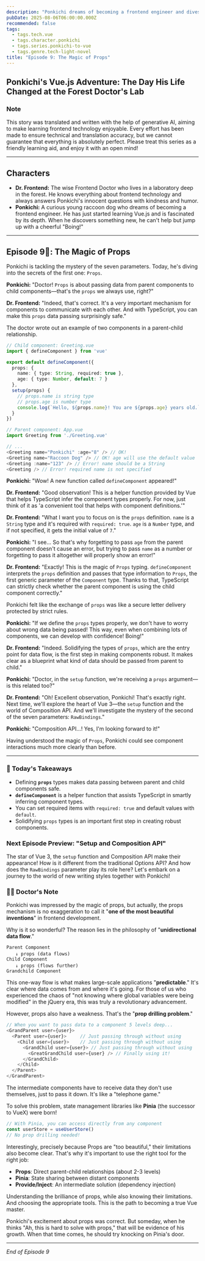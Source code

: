 ```yaml
---
description: "Ponkichi dreams of becoming a frontend engineer and dives into the world of Vue.js with a genius doctor!"
pubDate: 2025-08-06T06:00:00.000Z
recommended: false
tags:
  - tags.tech.vue
  - tags.character.ponkichi
  - tags.series.ponkichi-to-vue
  - tags.genre.tech-light-novel
title: "Episode 9: The Magic of Props"
---
```


## Ponkichi's Vue.js Adventure: The Day His Life Changed at the Forest Doctor's Lab

### Note

This story was translated and written with the help of generative AI, aiming to make learning frontend technology enjoyable.
Every effort has been made to ensure technical and translation accuracy, but we cannot guarantee that everything is absolutely perfect.
Please treat this series as a friendly learning aid, and enjoy it with an open mind!

---

## Characters

* **Dr. Frontend:**
  The wise Frontend Doctor who lives in a laboratory deep in the forest. He knows everything about frontend technology and always answers Ponkichi's innocent questions with kindness and humor.
* **Ponkichi:**
  A curious young raccoon dog who dreams of becoming a frontend engineer. He has just started learning Vue.js and is fascinated by its depth. When he discovers something new, he can't help but jump up with a cheerful "Boing!"

---

## Episode 9🦝: The Magic of Props

Ponkichi is tackling the mystery of the seven parameters. Today, he's diving into the secrets of the first one: `Props`.

**Ponkichi:**
"Doctor! `Props` is about passing data from parent components to child components—that's the `props` we always use, right?"

**Dr. Frontend:**
"Indeed, that's correct. It's a very important mechanism for components to communicate with each other. And with TypeScript, you can make this `props` data passing surprisingly safe."

The doctor wrote out an example of two components in a parent-child relationship.

```typescript
// Child component: Greeting.vue
import { defineComponent } from 'vue'

export default defineComponent({
  props: {
    name: { type: String, required: true },
    age: { type: Number, default: 7 }
  },
  setup(props) {
    // props.name is string type
    // props.age is number type
    console.log(`Hello, ${props.name}! You are ${props.age} years old.`);
  }
})
```

```typescript
// Parent component: App.vue
import Greeting from './Greeting.vue'

// ...
<Greeting name="Ponkichi" :age="8" /> // OK!
<Greeting name="Raccoon Dog" /> // OK! age will use the default value
<Greeting :name="123" /> // Error! name should be a String
<Greeting /> // Error! required name is not specified
```

**Ponkichi:**
"Wow! A new function called `defineComponent` appeared!"

**Dr. Frontend:**
"Good observation! This is a helper function provided by Vue that helps TypeScript infer the component types properly. For now, just think of it as 'a convenient tool that helps with component definitions.'"

**Dr. Frontend:**
"What I want you to focus on is the `props` definition. `name` is a `String` type and it's required with `required: true`. `age` is a `Number` type, and if not specified, it gets the initial value of `7`."

**Ponkichi:**
"I see... So that's why forgetting to pass `age` from the parent component doesn't cause an error, but trying to pass `name` as a number or forgetting to pass it altogether will properly show an error!"

**Dr. Frontend:**
"Exactly! This is the magic of `Props` typing. `defineComponent` interprets the `props` definition and passes that type information to `Props`, the first generic parameter of the `Component` type. Thanks to that, TypeScript can strictly check whether the parent component is using the child component correctly."

Ponkichi felt like the exchange of `props` was like a secure letter delivery protected by strict rules.

**Ponkichi:**
"If we define the `props` types properly, we don't have to worry about wrong data being passed! This way, even when combining lots of components, we can develop with confidence! Boing!"

**Dr. Frontend:**
"Indeed. Solidifying the types of `props`, which are the entry point for data flow, is the first step in making components robust. It makes clear as a blueprint what kind of data should be passed from parent to child."

**Ponkichi:**
"Doctor, in the `setup` function, we're receiving a `props` argument—is this related too?"

**Dr. Frontend:**
"Oh! Excellent observation, Ponkichi! That's exactly right. Next time, we'll explore the heart of Vue 3—the `setup` function and the world of Composition API. And we'll investigate the mystery of the second of the seven parameters: `RawBindings`."

**Ponkichi:**
"Composition API...! Yes, I'm looking forward to it!"

Having understood the magic of `Props`, Ponkichi could see component interactions much more clearly than before.

---

### 🌟 Today's Takeaways

- Defining **`props`** types makes data passing between parent and child components safe.
- **`defineComponent`** is a helper function that assists TypeScript in smartly inferring component types.
- You can set required items with `required: true` and default values with `default`.
- Solidifying `props` types is an important first step in creating robust components.

### Next Episode Preview: "Setup and Composition API"
The star of Vue 3, the `setup` function and Composition API make their appearance! How is it different from the traditional Options API? And how does the `RawBindings` parameter play its role here? Let's embark on a journey to the world of new writing styles together with Ponkichi!

### 👨‍🏫 Doctor's Note

Ponkichi was impressed by the magic of props, but actually, the props mechanism is no exaggeration to call it "**one of the most beautiful inventions**" in frontend development.

Why is it so wonderful? The reason lies in the philosophy of "**unidirectional data flow**."

```
Parent Component
　　↓ props (data flows)
Child Component
　　↓ props (flows further)
Grandchild Component
```

This one-way flow is what makes large-scale applications "**predictable**." It's clear where data comes from and where it's going. For those of us who experienced the chaos of "not knowing where global variables were being modified" in the jQuery era, this was truly a revolutionary advancement.

However, props also have a weakness. That's the "**prop drilling problem**."

```typescript
// When you want to pass data to a component 5 levels deep...
<GrandParent user={user}>
  <Parent user={user}>     // Just passing through without using
    <Child user={user}>    // Just passing through without using  
      <GrandChild user={user}> // Just passing through without using
        <GreatGrandChild user={user} /> // Finally using it!
      </GrandChild>
    </Child>
  </Parent>
</GrandParent>
```

The intermediate components have to receive data they don't use themselves, just to pass it down. It's like a "telephone game."

To solve this problem, state management libraries like **Pinia** (the successor to VueX) were born!

```typescript
// With Pinia, you can access directly from any component
const userStore = useUserStore()
// No prop drilling needed!
```

Interestingly, precisely because Props are "too beautiful," their limitations also become clear. That's why it's important to use the right tool for the right job:

- **Props**: Direct parent-child relationships (about 2-3 levels)
- **Pinia**: State sharing between distant components
- **Provide/Inject**: An intermediate solution (dependency injection)

Understanding the brilliance of props, while also knowing their limitations. And choosing the appropriate tools. This is the path to becoming a true Vue master.

Ponkichi's excitement about props was correct. But someday, when he thinks "Ah, this is hard to solve with props," that will be evidence of his growth. When that time comes, he should try knocking on Pinia's door.

---

*End of Episode 9*

